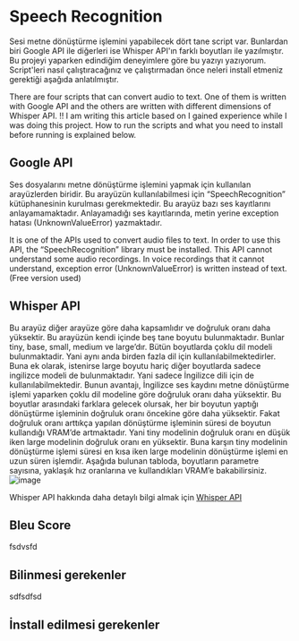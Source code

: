 # Speech Recognition
Sesi metne dönüştürme işlemini yapabilecek dört tane script var. Bunlardan biri Google API ile diğerleri ise Whisper API'ın farklı boyutları ile yazılmıştır. Bu projeyi yaparken edindiğim deneyimlere göre bu yazıyı yazıyorum.
Script'leri nasıl çalıştıracağınız ve çalıştırmadan önce neleri install etmeniz gerektiği aşağıda anlatılmıştır.

There are four scripts that can convert audio to text. One of them is written with Google API and the others are written with different dimensions of Whisper API. !! I am writing this article based on I gained experience while I was doing this project. 
How to run the scripts and what you need to install before running is explained below.

## Google API
Ses dosyalarını metne dönüştürme işlemini yapmak için kullanılan arayüzlerden biridir. Bu arayüzün kullanılabilmesi için “SpeechRecognition” kütüphanesinin kurulması gerekmektedir. 
Bu arayüz bazı ses kayıtlarını anlayamamaktadır. Anlayamadığı ses kayıtlarında, metin yerine exception hatası (UnknownValueError) yazmaktadır.

It is one of the APIs used to convert audio files to text. In order to use this API, the “SpeechRecognition” library must be installed. This API cannot understand some audio recordings. 
In voice recordings that it cannot understand, exception error (UnknownValueError) is written instead of text. (Free version used)

## Whisper API
Bu arayüz diğer arayüze göre daha kapsamlıdır ve doğruluk oranı daha yüksektir. Bu arayüzün kendi içinde beş tane boyutu bulunmaktadır. Bunlar tiny, base, small, medium ve large’dır. 
Bütün boyutlarda çoklu dil modeli bulunmaktadir. Yani aynı anda birden fazla dil için kullanılabilmektedirler. Buna ek olarak, istenirse large boyutu hariç diğer boyutlarda sadece ingilizce modeli de bulunmaktadır. 
Yani sadece İngilizce dili için de kullanılabilmektedir.  Bunun avantajı, İngilizce ses kaydını metne dönüştürme işlemi yaparken çoklu dil modeline göre doğruluk oranı daha yüksektir. 
Bu boyutlar arasındaki farklara gelecek olursak, her bir boyutun yaptığı dönüştürme işleminin doğruluk oranı öncekine göre daha yüksektir. Fakat doğruluk oranı arttıkça yapılan dönüştürme işleminin süresi de boyutun kullandığı 
VRAM’de artmaktadır. Yani tiny modelinin doğruluk oranı en düşük iken large modelinin doğruluk oranı en yüksektir. Buna karşın tiny modelinin dönüştürme işlemi süresi en kısa iken large modelinin dönüştürme işlemi en uzun süren işlemdir.
Aşağıda bulunan tabloda, boyutların parametre sayısına,  yaklaşık hız oranlarına ve kullandıkları VRAM’e bakabilirsiniz. 
![image](https://github.com/brkygn7/SpeechRecognition/assets/150448786/8c1d1b77-20ba-4b93-8dd6-e321dcb4083d)

Whisper API hakkında daha detaylı bilgi almak için [Whisper API](https://github.com/openai/whisper)

## Bleu Score
fsdvsfd

## Bilinmesi gerekenler
sdfsdfsd
## İnstall edilmesi gerekenler
